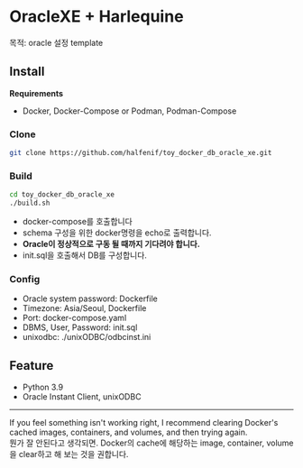 # OracleXE + Harlequine

목적: oracle 설정 template

## Install
**Requirements**
- Docker, Docker-Compose or Podman, Podman-Compose


### Clone
```bash
git clone https://github.com/halfenif/toy_docker_db_oracle_xe.git
```

### Build
```bash
cd toy_docker_db_oracle_xe
./build.sh
```
- docker-compose를 호출합니다
- schema 구성을 위한 docker명령을 echo로 출력합니다.
- **Oracle이 정상적으로 구동 될 때까지 기다려야 합니다.**
- init.sql을 호출해서 DB를 구성합니다.

### Config
- Oracle system password: Dockerfile
- Timezone: Asia/Seoul, Dockerfile
- Port: docker-compose.yaml
- DBMS, User, Password: init.sql
- unixodbc: ./unixODBC/odbcinst.ini


## Feature
- Python 3.9
- Oracle Instant Client, unixODBC

---
If you feel something isn't working right, I recommend clearing Docker's cached images, containers, and volumes, and then trying again.  
뭔가 잘 안된다고 생각되면. Docker의 cache에 해당하는 image, container, volume을 clear하고 해 보는 것을 권합니다.